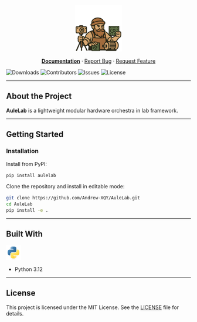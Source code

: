 <p align="center">
  <a href="https://andrew-xqy.github.io/AuleLab/">
    <img src="https://raw.githubusercontent.com/Andrew-XQY/AuleLab/91b7daa845b8b20021fd0078ca348cbdf70d5f29/images/logo.png"
     alt="AuleLab Logo" width="128" height="128">
  </a>
  <p align="center">
    <a href="https://andrew-xqy.github.io/AuleLab/"><b>Documentation</b></a>
    ·
    <a href="https://github.com/Andrew-XQY/AuleLab/issues">Report Bug</a>
    ·
    <a href="https://github.com/Andrew-XQY/AuleLab/issues">Request Feature</a>
  </p>
</p>

![Downloads](https://img.shields.io/github/downloads/Andrew-XQY/AuleLab/total)
![Contributors](https://img.shields.io/github/contributors/Andrew-XQY/AuleLab?color=dark-green)
![Issues](https://img.shields.io/github/issues/Andrew-XQY/AuleLab)
![License](https://img.shields.io/github/license/Andrew-XQY/AuleLab)
<!-- ![PyPI version](https://img.shields.io/pypi/v/xflow-py.svg) -->
---

## About the Project

**AuleLab** is a lightweight modular hardware orchestra in lab framework.


---

## Getting Started

### Installation

Install from PyPI:

```bash
pip install aulelab
```

Clone the repository and install in editable mode:

```bash
git clone https://github.com/Andrew-XQY/AuleLab.git
cd AuleLab
pip install -e .
```
---

## Built With

<p>
  <a href="https://www.python.org/"><img src="https://raw.githubusercontent.com/devicons/devicon/master/icons/python/python-original.svg" height="40px" width="40px" /></a>
</p>
</p>

- Python 3.12

---

## License

This project is licensed under the MIT License. See the [LICENSE](LICENSE) file for details.

